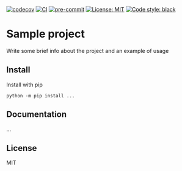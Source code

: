 [![codecov](https://codecov.io/gh/finsberg/lib-template/branch/main/graph/badge.svg?token=P1SRRHMIDR)](https://codecov.io/gh/finsberg/lib-template)
[![CI](https://github.com/finsberg/lib-template/actions/workflows/main.yml/badge.svg)](https://github.com/finsberg/lib-template/actions/workflows/main.yml)
[![pre-commit](https://github.com/finsberg/lib-template/actions/workflows/pre-commit.yml/badge.svg)](https://github.com/finsberg/lib-template/actions/workflows/pre-commit.yml)
[![License: MIT](https://img.shields.io/badge/License-MIT-yellow.svg)](https://opensource.org/licenses/MIT)
[![Code style: black](https://img.shields.io/badge/code%20style-black-000000.svg)](https://github.com/psf/black)

# Sample project

Write some brief info about the project and an example of usage

## Install
Install with pip
```
python -m pip install ...
```

## Documentation
...

## License
MIT
